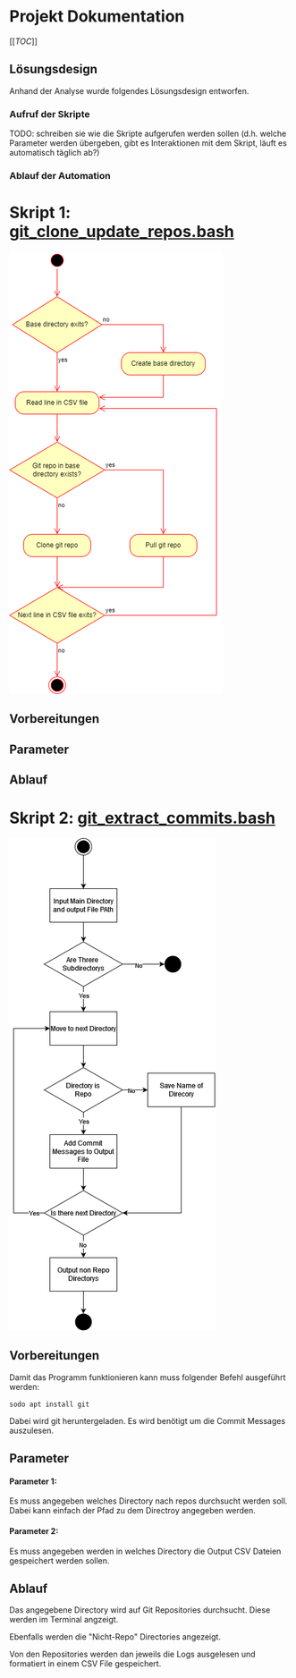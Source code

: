 # Projekt Dokumentation

[[_TOC_]]

## Lösungsdesign

Anhand der Analyse wurde folgendes Lösungsdesign entworfen.

### Aufruf der Skripte

TODO: schreiben sie wie die Skripte aufgerufen werden sollen (d.h. welche Parameter werden übergeben, gibt es Interaktionen mit dem Skript, läuft es automatisch täglich ab?)

### Ablauf der Automation

# Skript 1: [git_clone_update_repos.bash](../bin/Script_1/git_clone_update_repos.bash)

![Script 1](../images/script1_solution_design.drawio.png)

## Vorbereitungen

## Parameter

## Ablauf

# Skript 2: [git_extract_commits.bash](../bin/Script_2/git_extract_commits.bash)

![Script 2](../images/script2_solution_design.drawio.png)

## Vorbereitungen
Damit das Programm funktionieren kann muss folgender Befehl ausgeführt werden:
```
sodo apt install git
```
Dabei wird git heruntergeladen. Es wird benötigt um die Commit Messages auszulesen.

## Parameter

#### Parameter 1:
Es muss angegeben welches Directory nach repos durchsucht werden soll. Dabei kann einfach der Pfad zu dem Directroy angegeben werden.

#### Parameter 2:
Es muss angegeben werden in welches Directory die Output CSV Dateien gespeichert werden sollen.

## Ablauf
Das angegebene Directory wird auf Git Repositories durchsucht. Diese werden im Terminal angzeigt.

Ebenfalls werden die "Nicht-Repo" Directories angezeigt.

Von den Repositories werden dan jeweils die Logs ausgelesen und formatiert in einem CSV File gespeichert. 


